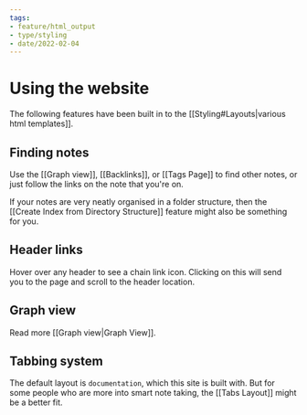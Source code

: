 ```yaml
---
tags:
- feature/html_output
- type/styling
- date/2022-02-04
---
```


# Using the website
The following features have been built in to the [[Styling#Layouts|various html templates]]. 

## Finding notes
Use the [[Graph view]], [[Backlinks]], or [[Tags Page]] to find other notes, or just follow the links on the note that you're on.

If your notes are very neatly organised in a folder structure, then the [[Create Index from Directory Structure]] feature might also be something for you.

## Header links
Hover over any header to see a chain link icon. Clicking on this will send you to the page and scroll to the header location.

## Graph view
Read more [[Graph view|Graph View]].

## Tabbing system
The default layout is `documentation`, which this site is built with. But for some people who are more into smart note taking, the [[Tabs Layout]] might be a better fit.



